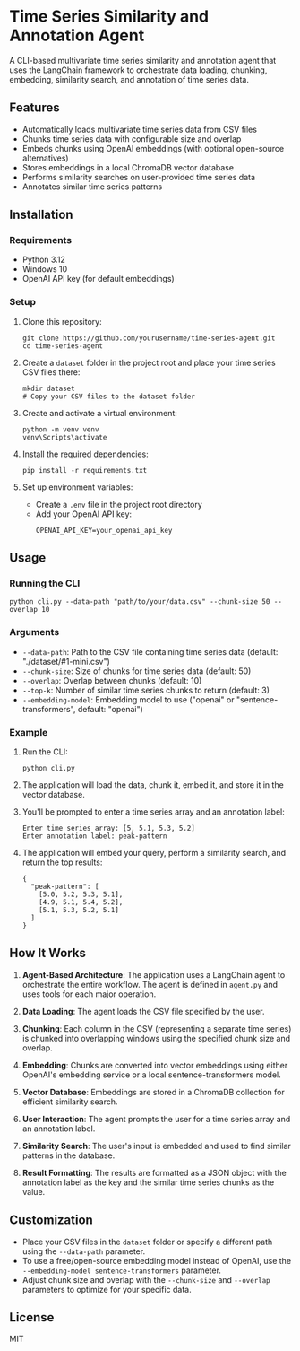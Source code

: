 # Time Series Similarity and Annotation Agent

A CLI-based multivariate time series similarity and annotation agent that uses the LangChain framework to orchestrate data loading, chunking, embedding, similarity search, and annotation of time series data.

## Features

- Automatically loads multivariate time series data from CSV files
- Chunks time series data with configurable size and overlap
- Embeds chunks using OpenAI embeddings (with optional open-source alternatives)
- Stores embeddings in a local ChromaDB vector database
- Performs similarity searches on user-provided time series data
- Annotates similar time series patterns

## Installation

### Requirements

- Python 3.12
- Windows 10
- OpenAI API key (for default embeddings)

### Setup

1. Clone this repository:
   ```
   git clone https://github.com/yourusername/time-series-agent.git
   cd time-series-agent
   ```

2. Create a `dataset` folder in the project root and place your time series CSV files there:
   ```
   mkdir dataset
   # Copy your CSV files to the dataset folder
   ```

3. Create and activate a virtual environment:
   ```
   python -m venv venv
   venv\Scripts\activate
   ```

4. Install the required dependencies:
   ```
   pip install -r requirements.txt
   ```

5. Set up environment variables:
   - Create a `.env` file in the project root directory
   - Add your OpenAI API key:
     ```
     OPENAI_API_KEY=your_openai_api_key
     ```

## Usage

### Running the CLI

```
python cli.py --data-path "path/to/your/data.csv" --chunk-size 50 --overlap 10
```

### Arguments

- `--data-path`: Path to the CSV file containing time series data (default: "./dataset/#1-mini.csv")
- `--chunk-size`: Size of chunks for time series data (default: 50)
- `--overlap`: Overlap between chunks (default: 10)
- `--top-k`: Number of similar time series chunks to return (default: 3)
- `--embedding-model`: Embedding model to use ("openai" or "sentence-transformers", default: "openai")

### Example

1. Run the CLI:
   ```
   python cli.py
   ```

2. The application will load the data, chunk it, embed it, and store it in the vector database.

3. You'll be prompted to enter a time series array and an annotation label:
   ```
   Enter time series array: [5, 5.1, 5.3, 5.2]
   Enter annotation label: peak-pattern
   ```

4. The application will embed your query, perform a similarity search, and return the top results:
   ```
   {
     "peak-pattern": [
       [5.0, 5.2, 5.3, 5.1],
       [4.9, 5.1, 5.4, 5.2],
       [5.1, 5.3, 5.2, 5.1]
     ]
   }
   ```

## How It Works

1. **Agent-Based Architecture**: The application uses a LangChain agent to orchestrate the entire workflow. The agent is defined in `agent.py` and uses tools for each major operation.

2. **Data Loading**: The agent loads the CSV file specified by the user.

3. **Chunking**: Each column in the CSV (representing a separate time series) is chunked into overlapping windows using the specified chunk size and overlap.

4. **Embedding**: Chunks are converted into vector embeddings using either OpenAI's embedding service or a local sentence-transformers model.

5. **Vector Database**: Embeddings are stored in a ChromaDB collection for efficient similarity search.

6. **User Interaction**: The agent prompts the user for a time series array and an annotation label.

7. **Similarity Search**: The user's input is embedded and used to find similar patterns in the database.

8. **Result Formatting**: The results are formatted as a JSON object with the annotation label as the key and the similar time series chunks as the value.

## Customization

- Place your CSV files in the `dataset` folder or specify a different path using the `--data-path` parameter.
- To use a free/open-source embedding model instead of OpenAI, use the `--embedding-model sentence-transformers` parameter.
- Adjust chunk size and overlap with the `--chunk-size` and `--overlap` parameters to optimize for your specific data.

## License

MIT 